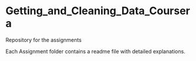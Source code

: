 Getting_and_Cleaning_Data_Coursera
==================================

Repository for the assignments

Each Assignment folder contains a readme file with detailed explanations.
